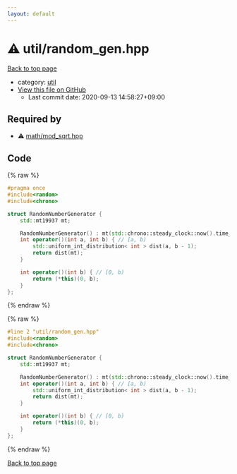 ```yaml
---
layout: default
---
```


<!-- mathjax config similar to math.stackexchange -->
<script type="text/javascript" async
  src="https://cdnjs.cloudflare.com/ajax/libs/mathjax/2.7.5/MathJax.js?config=TeX-MML-AM_CHTML">
</script>
<script type="text/x-mathjax-config">
  MathJax.Hub.Config({
    TeX: { equationNumbers: { autoNumber: "AMS" }},
    tex2jax: {
      inlineMath: [ ['$','$'] ],
      processEscapes: true
    },
    "HTML-CSS": { matchFontHeight: false },
    displayAlign: "left",
    displayIndent: "2em"
  });
</script>

<script type="text/javascript" src="https://cdnjs.cloudflare.com/ajax/libs/jquery/3.4.1/jquery.min.js"></script>
<script src="https://cdn.jsdelivr.net/npm/jquery-balloon-js@1.1.2/jquery.balloon.min.js" integrity="sha256-ZEYs9VrgAeNuPvs15E39OsyOJaIkXEEt10fzxJ20+2I=" crossorigin="anonymous"></script>
<script type="text/javascript" src="../../assets/js/copy-button.js"></script>
<link rel="stylesheet" href="../../assets/css/copy-button.css" />


# :warning: util/random_gen.hpp

<a href="../../index.html">Back to top page</a>

* category: <a href="../../index.html#05c7e24700502a079cdd88012b5a76d3">util</a>
* <a href="{{ site.github.repository_url }}/blob/master/util/random_gen.hpp">View this file on GitHub</a>
    - Last commit date: 2020-09-13 14:58:27+09:00




## Required by

* :warning: <a href="../math/mod_sqrt.hpp.html">math/mod_sqrt.hpp</a>


## Code

<a id="unbundled"></a>
{% raw %}
```cpp
#pragma once
#include<random>
#include<chrono>

struct RandomNumberGenerator {
    std::mt19937 mt;

    RandomNumberGenerator() : mt(std::chrono::steady_clock::now().time_since_epoch().count()) {}
    int operator()(int a, int b) { // [a, b)
        std::uniform_int_distribution< int > dist(a, b - 1);
        return dist(mt);
    }

    int operator()(int b) { // [0, b)
        return (*this)(0, b);
    }
};
```
{% endraw %}

<a id="bundled"></a>
{% raw %}
```cpp
#line 2 "util/random_gen.hpp"
#include<random>
#include<chrono>

struct RandomNumberGenerator {
    std::mt19937 mt;

    RandomNumberGenerator() : mt(std::chrono::steady_clock::now().time_since_epoch().count()) {}
    int operator()(int a, int b) { // [a, b)
        std::uniform_int_distribution< int > dist(a, b - 1);
        return dist(mt);
    }

    int operator()(int b) { // [0, b)
        return (*this)(0, b);
    }
};

```
{% endraw %}

<a href="../../index.html">Back to top page</a>

